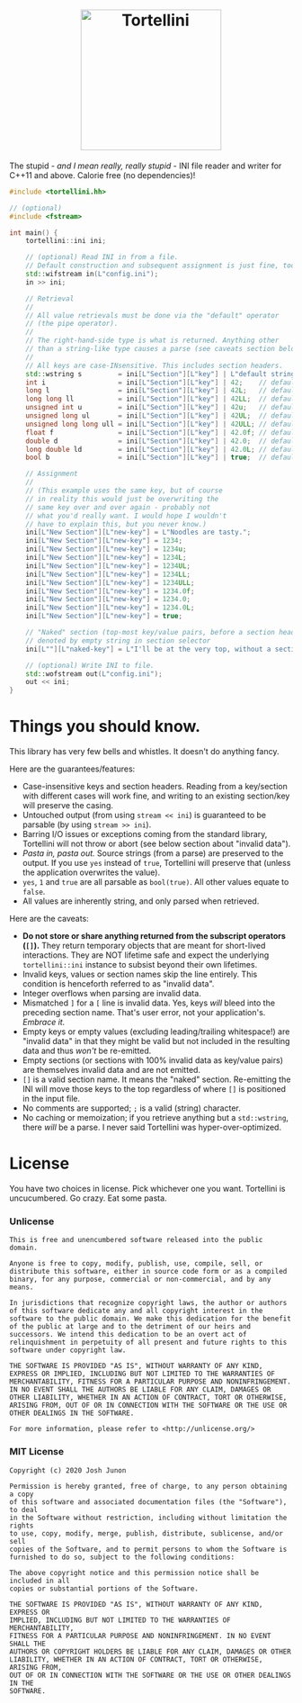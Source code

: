 <h1 align="center">
	<img height="250" src="logo.png" alt="Tortellini">
</h1>

The stupid - _and I mean really, really stupid_ - INI file reader and writer for C++11 and above. Calorie free (no dependencies)!

```c++
#include <tortellini.hh>

// (optional)
#include <fstream>

int main() {
	tortellini::ini ini;

	// (optional) Read INI in from a file.
	// Default construction and subsequent assignment is just fine, too.
	std::wifstream in(L"config.ini");
	in >> ini;

	// Retrieval
	//
	// All value retrievals must be done via the "default" operator
	// (the pipe operator).
	//
	// The right-hand-side type is what is returned. Anything other
	// than a string-like type causes a parse (see caveats section below).
	//
	// All keys are case-INsensitive. This includes section headers.
	std::wstring s         = ini[L"Section"][L"key"] | L"default string";
	int i                  = ini[L"Section"][L"key"] | 42;    // default int
	long l                 = ini[L"Section"][L"key"] | 42L;   // default long
	long long ll           = ini[L"Section"][L"key"] | 42LL;  // default long long
	unsigned int u         = ini[L"Section"][L"key"] | 42u;   // default unsigned int
	unsigned long ul       = ini[L"Section"][L"key"] | 42UL;  // default unsigned long
	unsigned long long ull = ini[L"Section"][L"key"] | 42ULL; // default unsigned long long
	float f                = ini[L"Section"][L"key"] | 42.0f; // default float
	double d               = ini[L"Section"][L"key"] | 42.0;  // default double
	long double ld         = ini[L"Section"][L"key"] | 42.0L; // default long double
	bool b                 = ini[L"Section"][L"key"] | true;  // default bool

	// Assignment
	//
	// (This example uses the same key, but of course
	// in reality this would just be overwriting the
	// same key over and over again - probably not
	// what you'd really want. I would hope I wouldn't
	// have to explain this, but you never know.)
	ini[L"New Section"][L"new-key"] = L"Noodles are tasty.";
	ini[L"New Section"][L"new-key"] = 1234;
	ini[L"New Section"][L"new-key"] = 1234u;
	ini[L"New Section"][L"new-key"] = 1234L;
	ini[L"New Section"][L"new-key"] = 1234UL;
	ini[L"New Section"][L"new-key"] = 1234LL;
	ini[L"New Section"][L"new-key"] = 1234ULL;
	ini[L"New Section"][L"new-key"] = 1234.0f;
	ini[L"New Section"][L"new-key"] = 1234.0;
	ini[L"New Section"][L"new-key"] = 1234.0L;
	ini[L"New Section"][L"new-key"] = true;

	// "Naked" section (top-most key/value pairs, before a section header)
	// denoted by empty string in section selector
	ini[L""][L"naked-key"] = L"I'll be at the very top, without a section";

	// (optional) Write INI to file.
	std::wofstream out(L"config.ini");
	out << ini;
}
```

# Things you should know.

This library has very few bells and whistles. It doesn't do anything fancy.

Here are the guarantees/features:

- Case-insensitive keys and section headers. Reading from a key/section with different cases will work fine, and writing to an existing section/key will preserve the casing.
- Untouched output (from using `stream << ini`) is guaranteed to be parsable (by using `stream >> ini`).
- Barring I/O issues or exceptions coming from the standard library, Tortellini will not throw or abort (see below section about "invalid data").
- _Pasta in, pasta out._ Source strings (from a parse) are preserved to the output. If you use `yes` instead of `true`, Tortellini will preserve that (unless the application overwrites the value).
- `yes`, `1` and `true` are all parsable as `bool(true)`. All other values equate to `false`.
- All values are inherently string, and only parsed when retrieved.

Here are the caveats:

- **Do not store or share anything returned from the subscript operators (`[]`).** They return temporary objects that are meant for short-lived interactions. They are NOT lifetime safe and expect the underlying `tortellini::ini` instance to subsist beyond their own lifetimes.
- Invalid keys, values or section names skip the line entirely. This condition is henceforth referred to as "invalid data".
- Integer overflows when parsing are invalid data.
- Mismatched `]` for a `[` line is invalid data. Yes, keys _will_ bleed into the preceding section name. That's user error, not your application's. _Embrace it._
- Empty keys or empty values (excluding leading/trailing whitespace!) are "invalid data" in that they might be valid but not included in the resulting data and thus _won't_ be re-emitted.
- Empty sections (or sections with 100% invalid data as key/value pairs) are themselves invalid data and are not emitted.
- `[]` is a valid section name. It means the "naked" section. Re-emitting the INI will move those keys to the top regardless of where `[]` is positioned in the input file.
- No comments are supported; `;` is a valid (string) character.
- No caching or memoization; if you retrieve anything but a `std::wstring`, there _will_ be a parse. I never said Tortellini was hyper-over-optimized.

# License

You have two choices in license. Pick whichever one you want.
Tortellini is uncucumbered. Go crazy. Eat some pasta.

### Unlicense

```
This is free and unencumbered software released into the public domain.

Anyone is free to copy, modify, publish, use, compile, sell, or
distribute this software, either in source code form or as a compiled
binary, for any purpose, commercial or non-commercial, and by any
means.

In jurisdictions that recognize copyright laws, the author or authors
of this software dedicate any and all copyright interest in the
software to the public domain. We make this dedication for the benefit
of the public at large and to the detriment of our heirs and
successors. We intend this dedication to be an overt act of
relinquishment in perpetuity of all present and future rights to this
software under copyright law.

THE SOFTWARE IS PROVIDED "AS IS", WITHOUT WARRANTY OF ANY KIND,
EXPRESS OR IMPLIED, INCLUDING BUT NOT LIMITED TO THE WARRANTIES OF
MERCHANTABILITY, FITNESS FOR A PARTICULAR PURPOSE AND NONINFRINGEMENT.
IN NO EVENT SHALL THE AUTHORS BE LIABLE FOR ANY CLAIM, DAMAGES OR
OTHER LIABILITY, WHETHER IN AN ACTION OF CONTRACT, TORT OR OTHERWISE,
ARISING FROM, OUT OF OR IN CONNECTION WITH THE SOFTWARE OR THE USE OR
OTHER DEALINGS IN THE SOFTWARE.

For more information, please refer to <http://unlicense.org/>
```

### MIT License

```
Copyright (c) 2020 Josh Junon

Permission is hereby granted, free of charge, to any person obtaining a copy
of this software and associated documentation files (the "Software"), to deal
in the Software without restriction, including without limitation the rights
to use, copy, modify, merge, publish, distribute, sublicense, and/or sell
copies of the Software, and to permit persons to whom the Software is
furnished to do so, subject to the following conditions:

The above copyright notice and this permission notice shall be included in all
copies or substantial portions of the Software.

THE SOFTWARE IS PROVIDED "AS IS", WITHOUT WARRANTY OF ANY KIND, EXPRESS OR
IMPLIED, INCLUDING BUT NOT LIMITED TO THE WARRANTIES OF MERCHANTABILITY,
FITNESS FOR A PARTICULAR PURPOSE AND NONINFRINGEMENT. IN NO EVENT SHALL THE
AUTHORS OR COPYRIGHT HOLDERS BE LIABLE FOR ANY CLAIM, DAMAGES OR OTHER
LIABILITY, WHETHER IN AN ACTION OF CONTRACT, TORT OR OTHERWISE, ARISING FROM,
OUT OF OR IN CONNECTION WITH THE SOFTWARE OR THE USE OR OTHER DEALINGS IN THE
SOFTWARE.
```
